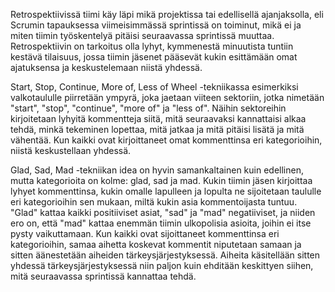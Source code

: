 Retrospektiivissä tiimi käy läpi mikä projektissa tai edellisellä ajanjaksolla, eli Scrumin tapauksessa viimeisimmässä sprintissä on toiminut, mikä ei ja miten tiimin työskentelyä pitäisi seuraavassa sprintissä muuttaa. Retrospektiivin on tarkoitus olla lyhyt, kymmenestä minuutista tuntiin kestävä tilaisuus, jossa tiimin jäsenet pääsevät kukin esittämään omat ajatuksensa ja keskustelemaan niistä yhdessä.

Start, Stop, Continue, More of, Less of Wheel -tekniikassa esimerkiksi valkotaululle piirretään ympyrä, joka jaetaan viiteen sektoriin, jotka nimetään "start", "stop", "continue", "more of" ja "less of". Näihin sektoreihin kirjoitetaan lyhyitä kommentteja siitä, mitä seuraavaksi kannattaisi alkaa tehdä, minkä tekeminen lopettaa, mitä jatkaa ja mitä pitäisi lisätä ja mitä vähentää. Kun kaikki ovat kirjoittaneet omat kommenttinsa eri kategorioihin, niistä keskustellaan yhdessä.

Glad, Sad, Mad -tekniikan idea on hyvin samankaltainen kuin edellinen, mutta kategorioita on kolme: glad, sad ja mad. Kukin tiimin jäsen kirjoittaa lyhyet kommenttinsa, kukin omalle lapulleen ja lopulta ne sijoitetaan taululle eri kategorioihin sen mukaan, miltä kukin asia kommentoijasta tuntuu. "Glad" kattaa kaikki positiiviset asiat, "sad" ja "mad" negatiiviset, ja niiden ero on, että "mad" kattaa enemmän tiimin ulkopolisia asioita, joihin ei itse pysty vaikuttamaan. Kun kaikki ovat sijoittaneet kommenttinsa eri kategorioihin, samaa aihetta koskevat kommentit niputetaan samaan ja sitten äänestetään aiheiden tärkeysjärjestyksessä. Aiheita käsitellään sitten yhdessä tärkeysjärjestyksessä niin paljon kuin ehditään keskittyen siihen, mitä seuraavassa sprintissä kannattaa tehdä.
